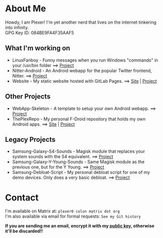 # About Me
Howdy, I am Plexer! I'm yet another nerd that lives on the internet tinkering into infinity.  
GPG Key ID: 084BE9FA4F35AAF5 

## What I'm working on
* LinuxFanboy - Funny messages when you run Windows "commands" in your /usr/bin folder ==> [Project](https://gitlab.com/Plexer0/LinuxFanboy)
* Nitter-Android - An Android webapp for the popular Twitter frontend, Nitter. ==> [Project](https://gitlab.com/Plexer0/Nitter-Android)
* Website - My static website hosted with GitLab Pages. ==> [Site](https://plexer0.gitlab.io) | [Project](https://gitlab.com/Plexer0/plexer0.gitlab.io)

## Other Projects
* WebApp-Skeleton - A template to setup your own Android webapp. ==> [Project](https://gitlab.com/Plexer0/WebApp-Skeleton)
* ThePlexRepo - My personal F-Droid repository that holds my own Android apps. ==> [Site](https://theplexrepo.gitlab.io) | [Project](https://gitlab.com/ThePlexRepo/theplexrepo.gitlab.io)

## Legacy Projects
* Samsung-Galaxy-S4-Sounds - Magisk module that replaces your system sounds with the S4 equivalent. ==> [Project](https://gitlab.com/Plexer0/Samsung-Galaxy-S4-Sounds)
* Samsung-Galaxy-Y-Young-Sounds - Same Magisk module as the previous one, but for the Y Young. ==> [Project](https://gitlab.com/Plexer0/Samsung-Galaxy-Y-Young)
* Samsung-Debloat-Script - My personal debloat script for one of my demo devices. Only does a very basic debloat. ==> [Project](https://gitlab.com/Plexer0/Samsung-Debloat-Script)

# Contact
I'm available on Matrix at: ```plexer0 colon matrix dot org```  
I'm also available via email for formal requests: ```See my Git history```

**If you are sending me an email, encrypt it with my [public key,](https://keys.openpgp.org/vks/v1/by-fingerprint/DFEDDC0CEEA1F0EE8C99DDCA084BE9FA4F35AAF5) otherwise it'll be discarded!!**
